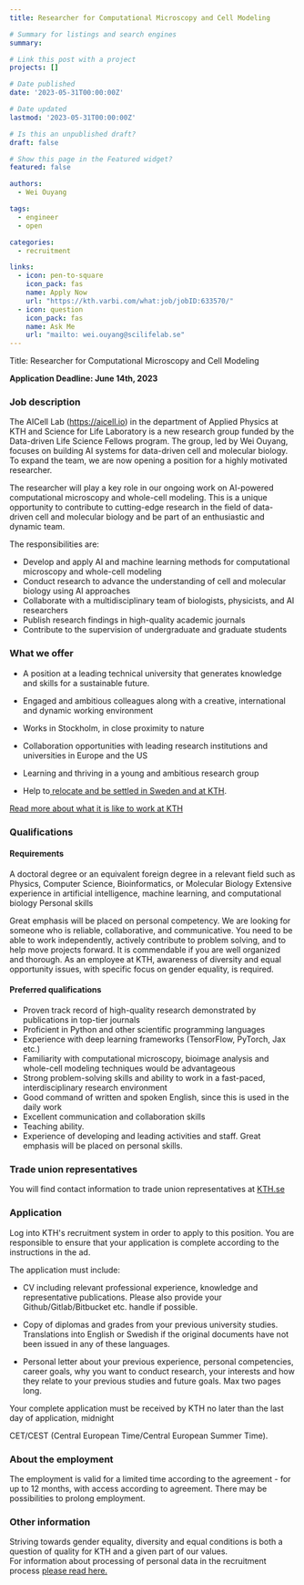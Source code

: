 ```yaml
---
title: Researcher for Computational Microscopy and Cell Modeling

# Summary for listings and search engines
summary: 

# Link this post with a project
projects: []

# Date published
date: '2023-05-31T00:00:00Z'

# Date updated
lastmod: '2023-05-31T00:00:00Z'

# Is this an unpublished draft?
draft: false

# Show this page in the Featured widget?
featured: false

authors:
  - Wei Ouyang

tags:
  - engineer
  - open

categories:
  - recruitment

links:
  - icon: pen-to-square
    icon_pack: fas
    name: Apply Now
    url: "https://kth.varbi.com/what:job/jobID:633570/"
  - icon: question
    icon_pack: fas
    name: Ask Me
    url: "mailto: wei.ouyang@scilifelab.se"
---
```

Title:  Researcher for Computational Microscopy and Cell Modeling

**Application Deadline: June 14th, 2023**


### Job description

The AICell Lab (https://aicell.io) in the department of Applied Physics at KTH and Science for Life Laboratory is a new research group funded by the Data-driven Life Science Fellows program. The group, led by Wei Ouyang, focuses on building AI systems for data-driven cell and molecular biology. To expand the team, we are now opening a position for a highly motivated researcher.

The researcher will play a key role in our ongoing work on AI-powered computational microscopy and whole-cell modeling. This is a unique opportunity to contribute to cutting-edge research in the field of data-driven cell and molecular biology and be part of an enthusiastic and dynamic team.

The responsibilities are:

 - Develop and apply AI and machine learning methods for computational microscopy and whole-cell modeling
 - Conduct research to advance the understanding of cell and molecular biology using AI approaches
 - Collaborate with a multidisciplinary team of biologists, physicists, and AI researchers
 - Publish research findings in high-quality academic journals
 - Contribute to the supervision of undergraduate and graduate students

### What we offer 

-   A position at a leading technical university that generates knowledge and skills for a sustainable future.

-   Engaged and ambitious colleagues along with a creative, international and dynamic working environment

-   Works in Stockholm, in close proximity to nature

-   Collaboration opportunities with leading research institutions and universities in Europe and the US

-   Learning and thriving in a young and ambitious research group

-   Help to[ relocate and be settled in Sweden and at KTH](https://www.kth.se/en/om/work-at-kth/relocation).

[Read more about what it is like to work at KTH](https://www.kth.se/en/om/work-at-kth/kth-your-future-workplace-1.49050)

### Qualifications

#### Requirements

A doctoral degree or an equivalent foreign degree in a relevant field such as Physics, Computer Science, Bioinformatics, or Molecular Biology
Extensive experience in artificial intelligence, machine learning, and computational biology
Personal skills

Great emphasis will be placed on personal competency. We are looking for someone who is reliable, collaborative, and communicative. You need to be able to work independently, actively contribute to problem solving, and to help move projects forward. It is commendable if you are well organized and thorough. As an employee at KTH, awareness of diversity and equal opportunity issues, with specific focus on gender equality, is required.
#### Preferred qualifications

 - Proven track record of high-quality research demonstrated by publications in top-tier journals
 - Proficient in Python and other scientific programming languages
 - Experience with deep learning frameworks (TensorFlow, PyTorch, Jax etc.)
 - Familiarity with computational microscopy, bioimage analysis and whole-cell modeling techniques would be advantageous
 - Strong problem-solving skills and ability to work in a fast-paced, interdisciplinary research environment
 - Good command of written and spoken English, since this is used in the daily work
 - Excellent communication and collaboration skills
 - Teaching ability.
 - Experience of developing and leading activities and staff. 
Great emphasis will be placed on personal skills.

### Trade union representatives

You will find contact information to trade union representatives at [KTH.se](https://intra.kth.se/en/administration/rekrytering/annonsering/fackrepresentanter-1.500898)

### Application

Log into KTH's recruitment system in order to apply to this position. You are responsible to ensure that your application is complete according to the instructions in the ad.

The application must include:

-   CV including relevant professional experience, knowledge and representative publications. Please also provide your Github/Gitlab/Bitbucket etc. handle if possible.

-   Copy of diplomas and grades from your previous university studies. Translations into English or Swedish if the original documents have not been issued in any of these languages.

-   Personal letter about your previous experience, personal competencies, career goals, why you want to conduct research, your interests and how they relate to your previous studies and future goals. Max two pages long.

Your complete application must be received by KTH no later than the last day of application, midnight

CET/CEST (Central European Time/Central European Summer Time).

### About the employment

The employment is valid for a limited time according to the agreement - for up to 12 months, with access according to agreement. There may be possibilities to prolong employment.

### Other information

Striving towards gender equality, diversity and equal conditions is both a question of quality for KTH and a given part of our values.\
For information about processing of personal data in the recruitment process [please read here.](https://www.kth.se/en/om/work-at-kth/processing-of-personal-data-in-the-recruitment-process-1.823440)

